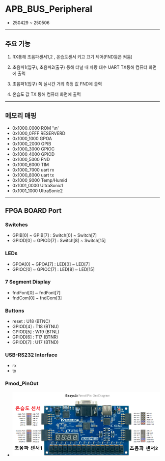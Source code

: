 # APB_BUS_Peripheral
- 250429 ~ 250506

---
## 주요 기능

1. RX통해 초음파센서1,2 , 온습도센서 키고 끄기 제어(FND등은 켜둠)

2. 초음파1(입구), 초음파2(출구) 통해 터널 내 차량 대수 UART TX통해 컴퓨터 화면에 출력

3. 초음파1(입구) 쪽 실시간 거리 측정 값 FND에 출력

4. 온습도 값 TX 통해 컴퓨터 화면에 출력

---
## 메모리 매핑

- 0x1000_0000 ROM '\n'
- 0x1000_0FFF RESERVERD
- 0x1000_1000 GPOA
- 0x1000_2000 GPIB
- 0x1000_3000 GPIOC
- 0x1000_4000 GPIOD
- 0x1000_5000 FND
- 0x1000_6000 TIM
- 0x1000_7000 uart rx
- 0x1000_8000 uart tx
- 0x1000_9000 Temp/Humid
- 0x1001_0000 UltraSonic1
- 0x1001_1000 UltraSonic2

---
## FPGA BOARD Port

### Switches
- GPIB[0] ~ GPIB[7] : Switch[0] ~ Switch[7]
- GPIOD[0] ~ GPIOD[7] : Switch[8] ~ Switch[15]

### LEDs
- GPOA[0] ~ GPOA[7] : LED[0] ~ LED[7]
- GPIOC[0] ~ GPIOC[7] : LED[8] ~ LED[15]

### 7 Segment Display
- fndFont[0] ~ fndFont[7]
- fndCom[0] ~ fndCom[3]

### Buttons
- reset          : U18  (BTNC)
- GPIOD[4]   : T18   (BTNU)
- GPIOD[5]   : W19  (BTNL)
- GPIOD[6]   : T17   (BTNR)
- GPIOD[7]   : U17  (BTND)


### USB-RS232 Interface
- rx
- tx

### Pmod_PinOut
- <img src="https://github.com/osmanthus0204/APB_BUS_Peripheral/blob/main/Pmod_Pin-Out.png" width=500px>
